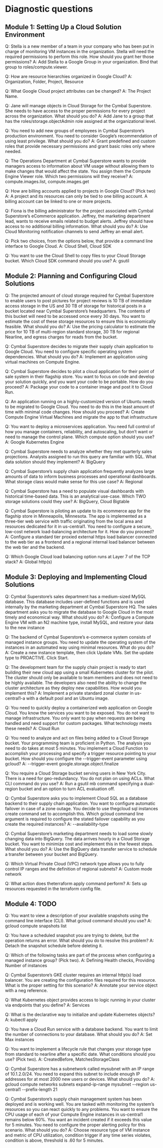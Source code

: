 # Diagnostic questions

## Module 1: Setting Up a Cloud Solution Environment

Q: Stella is a new member of a team in your company who has been put in charge of monitoring VM instances in the organization. Stella will need the required permissions to perform this role. How should you grant her those permissions?
A: Add Stella to a Google Group in your organization. Bind that group to roles/compute.viewer.

Q: How are resource hierarchies organized in Google Cloud?
A: Organization, Folder, Project, Resource

Q: What Google Cloud project attributes can be changed?
A: The Project Name.

Q: Jane will manage objects in Cloud Storage for the Cymbal Superstore. She needs to have access to the proper permissions for every project across the organization. What should you do? 
A: Add Jane to a group that has the roles/storage.objectAdmin role assigned at the organizational level.

Q: You need to add new groups of employees in Cymbal Superstore’s production environment. You need to consider Google’s recommendation of using least privilege. What should you do? 
A: Grant predefined and custom roles that provide necessary permissions and grant basic roles only where needed.

Q: The Operations Department at Cymbal Superstore wants to provide managers access to information about VM usage without allowing them to make changes that would affect the state. You assign them the Compute Engine Viewer role. Which two permissions will they receive?
A: compute.images.list, compute.images.get

Q: How are billing accounts applied to projects in Google Cloud? (Pick two)
A: A project and its resources can only be tied to one billing account. A billing account can be linked to one or more projects.

Q: Fiona is the billing administrator for the project associated with Cymbal Superstore’s eCommerce application. Jeffrey, the marketing department lead, wants to receive emails related to budget alerts. Jeffrey should have access to no additional billing information. What should you do?
A: Use Cloud Monitoring notification channels to send Jeffrey an email alert.

Q: Pick two choices, from the options below, that provide a command line interface to Google Cloud.
A: Cloud Shell, Cloud SDK

Q: You want to use the Cloud Shell to copy files to your Cloud Storage bucket. Which Cloud SDK command should you use?
A: gsutil

## Module 2: Planning and Configuring Cloud Solutions

Q: The projected amount of cloud storage required for Cymbal Superstore to enable users to post pictures for project reviews is 10 TB of immediate access storage in the US and 30 TB of storage for historical posts in a bucket located near Cymbal Superstore’s headquarters. The contents of this bucket will need to be accessed once every 30 days. You want to estimate the cost of these storage resources to ensure this is economically feasible. What should you do?
A: Use the pricing calculator to estimate the price for 10 TB of multi-region standard storage, 30 TB for regional Nearline, and egress charges for reads from the bucket.

Q: Cymbal Superstore decides to migrate their supply chain application to Google Cloud. You need to configure specific operating system dependencies. What should you do?
A: Implement an application using virtual machines on Compute Engine.

Q: Cymbal Superstore decides to pilot a cloud application for their point of sale system in their flagship store. You want to focus on code and develop your solution quickly, and you want your code to be portable. How do you proceed?
A: Package your code to a container image and post it to Cloud Run.

Q: An application running on a highly-customized version of Ubuntu needs to be migrated to Google Cloud. You need to do this in the least amount of time with minimal code changes. How should you proceed?
A: Create Compute Engine Virtual Machines and migrate the app to that infrastructure

Q: You want to deploy a microservices application. You need full control of how you manage containers, reliability, and autoscaling, but don’t want or need to manage the control plane. Which compute option should you use?
A: Google Kubernetes Engine

Q: Cymbal Superstore needs to analyze whether they met quarterly sales projections. Analysts assigned to run this query are familiar with SQL. What data solution should they implement?
A: BigQuery

Q: Cymbal Superstore’s supply chain application frequently analyzes large amounts of data to inform business processes and operational dashboards. What storage class would make sense for this use case?
A: Regional

Q: Cymbal Superstore has a need to populate visual dashboards with historical time-based data. This is an analytical use-case. Which TWO storage solutions could they use? 
A: BigQuery, Cloud Bigtable

Q: Cymbal Superstore is piloting an update to its ecommerce app for the flagship store in Minneapolis, Minnesota. The app is implemented as a three-tier web service with traffic originating from the local area and resources dedicated for it in us-central1. You need to configure a secure, low-cost network load-balancing architecture for it. How do you proceed?
A: Configure a standard tier proxied external https load balancer connected to the web tier as a frontend and a regional internal load balancer between the web tier and the backend. 

Q: Which Google Cloud load balancing option runs at Layer 7 of the TCP stack?
A: Global http(s)

## Module 3: Deploying and Implementing Cloud Solutions

Q: Cymbal Superstore’s sales department has a medium-sized MySQL database. This database includes user-defined functions and is used internally by the marketing department at Cymbal Superstore HQ. The sales department asks you to migrate the database to Google Cloud in the most timely and economical way. What should you do?
A: Configure a Compute Engine VM with an N2 machine type, install MySQL, and restore your data to the new instance

Q: The backend of Cymbal Superstore’s e-commerce system consists of managed instance groups. You need to update the operating system of the instances in an automated way using minimal resources. What do you do?
A: Create a new instance template, then click Update VMs. Set the update type to PROACTIVE. Click Start.

Q: The development team for the supply chain project is ready to start building their new cloud app using a small Kubernetes cluster for the pilot. The cluster should only be available to team members and does not need to be highly available. The developers also need the ability to change the cluster architecture as they deploy new capabilities. How would you implement this?
A: Implement a private standard zonal cluster in us-central1-a with a default pool and an Ubuntu image.

Q: You need to quickly deploy a containerized web application on Google Cloud. You know the services you want to be exposed. You do not want to manage infrastructure. You only want to pay when requests are being handled and need support for custom packages. What technology meets these needs?
A: Cloud Run

Q: You need to analyze and act on files being added to a Cloud Storage bucket. Your programming team is proficient in Python. The analysis you need to do takes at most 5 minutes. You implement a Cloud Function to accomplish your processing and specify a trigger resource pointing to your bucket. How should you configure the --trigger-event parameter using gcloud?
A: --trigger-event google.storage.object.finalize

Q: You require a Cloud Storage bucket serving users in New York City. There is a need for geo-redundancy. You do not plan on using ACLs. What CLI command do you use?
A: Run a gsutil mb command specifying a dual-region bucket and an option to turn ACL evaluation off.

Q: Cymbal Superstore asks you to implement Cloud SQL as a database backend to their supply chain application. You want to configure automatic failover in case of a zone outage. You decide to use thegcloud sql instances create command set to accomplish this. Which gcloud command line argument is required to configure the stated failover capability as you create the required instances?
A: --availability-type

Q: Cymbal Superstore’s marketing department needs to load some slowly changing data into BigQuery. The data arrives hourly in a Cloud Storage bucket. You want to minimize cost and implement this in the fewest steps. What should you do?
A: Use the BigQuery data transfer service to schedule a transfer between your bucket and BigQuery.

Q: Which Virtual Private Cloud (VPC) network type allows you to fully control IP ranges and the definition of regional subnets?
A: Custom mode network

Q: What action does theterraform apply command perform?
A: Sets up resources requested in the terraform config file.

## Module 4: TODO

Q: You want to view a description of your available snapshots using the command line interface (CLI). What gcloud command should you use?
A: gcloud compute snapshots list

Q: You have a scheduled snapshot you are trying to delete, but the operation returns an error. What should you do to resolve this problem?
A: Detach the snapshot schedule before deleting it.

Q: Which of the following tasks are part of the process when configuring a managed instance group? (Pick two).
A: Defining Health checks, Providing Number of instances

Q: Cymbal Superstore’s GKE cluster requires an internal http(s) load balancer. You are creating the configuration files required for this resource. What is the proper setting for this scenario? 
A: Annotate your service object with a neg reference.

Q: What Kubernetes object provides access to logic running in your cluster via endpoints that you define?
A: Services

Q: What is the declarative way to initialize and update Kubernetes objects?
A: kubectl apply

Q: You have a Cloud Run service with a database backend. You want to limit the number of connections to your database. What should you do?
A: Set Max instances

Q: You want to implement a lifecycle rule that changes your storage type from standard to nearline after a specific date. What conditions should you use? (Pick two).
A: CreatedBefore, MatchesStorageClass

Q: Cymbal Superstore has a subnetwork called mysubnet with an IP range of 10.1.2.0/24. You need to expand this subnet to include enough IP addresses for at most 2000 new users or devices. What should you do?
A: gcloud compute networks subnets expand-ip-range mysubnet --region us-central1 --prefix-length 21

Q: Cymbal Superstore’s supply chain management system has been deployed and is working well. You are tasked with monitoring the system’s resources so you can react quickly to any problems. You want to ensure the CPU usage of each of your Compute Engine instances in us-central1 remains below 60%. You want an incident created if it exceeds this value for 5 minutes. You need to configure the proper alerting policy for this scenario. What should you do?
A: Choose resource type of VM instance and metric of CPU utilization, condition trigger if any time series violates, condition is above, threshold is .60 for 5 minutes.